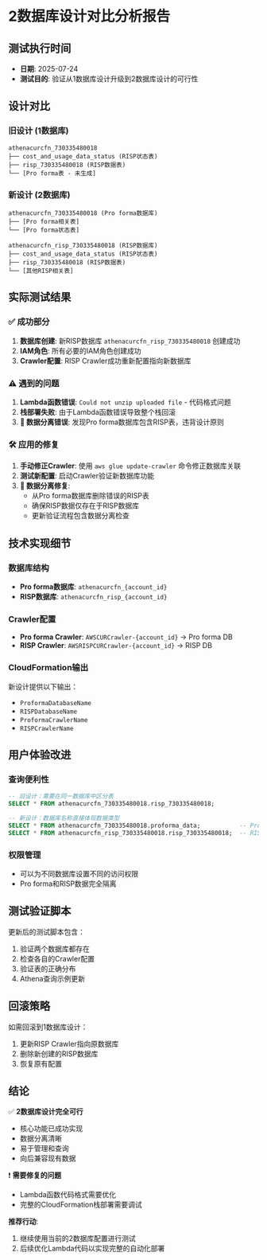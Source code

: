 # 2数据库设计对比分析报告

## 测试执行时间
- **日期**: 2025-07-24
- **测试目的**: 验证从1数据库设计升级到2数据库设计的可行性

## 设计对比

### 旧设计 (1数据库)
```
athenacurcfn_730335480018
├── cost_and_usage_data_status (RISP状态表)
├── risp_730335480018 (RISP数据表)
└── [Pro forma表 - 未生成]
```

### 新设计 (2数据库)
```
athenacurcfn_730335480018 (Pro forma数据库)
├── [Pro forma相关表]
└── [Pro forma状态表]

athenacurcfn_risp_730335480018 (RISP数据库)
├── cost_and_usage_data_status (RISP状态表)
├── risp_730335480018 (RISP数据表)
└── [其他RISP相关表]
```

## 实际测试结果

### ✅ 成功部分
1. **数据库创建**: 新RISP数据库 `athenacurcfn_risp_730335480018` 创建成功
2. **IAM角色**: 所有必要的IAM角色创建成功
3. **Crawler配置**: RISP Crawler成功重新配置指向新数据库

### ⚠️ 遇到的问题
1. **Lambda函数错误**: `Could not unzip uploaded file` - 代码格式问题
2. **栈部署失败**: 由于Lambda函数错误导致整个栈回滚
3. **🚨 数据分离错误**: 发现Pro forma数据库包含RISP表，违背设计原则

### 🛠️ 应用的修复
1. **手动修正Crawler**: 使用 `aws glue update-crawler` 命令修正数据库关联
2. **测试新配置**: 启动Crawler验证新数据库功能
3. **🔧 数据分离修复**: 
   - 从Pro forma数据库删除错误的RISP表
   - 确保RISP数据仅存在于RISP数据库
   - 更新验证流程包含数据分离检查

## 技术实现细节

### 数据库结构
- **Pro forma数据库**: `athenacurcfn_{account_id}`
- **RISP数据库**: `athenacurcfn_risp_{account_id}`

### Crawler配置
- **Pro forma Crawler**: `AWSCURCrawler-{account_id}` → Pro forma DB
- **RISP Crawler**: `AWSRISPCURCrawler-{account_id}` → RISP DB

### CloudFormation输出
新设计提供以下输出：
- `ProformaDatabaseName`
- `RISPDatabaseName`  
- `ProformaCrawlerName`
- `RISPCrawlerName`

## 用户体验改进

### 查询便利性
```sql
-- 旧设计：需要在同一数据库中区分表
SELECT * FROM athenacurcfn_730335480018.risp_730335480018;

-- 新设计：数据库名称直接体现数据类型
SELECT * FROM athenacurcfn_730335480018.proforma_data;           -- Pro forma数据
SELECT * FROM athenacurcfn_risp_730335480018.risp_730335480018;  -- RISP数据
```

### 权限管理
- 可以为不同数据库设置不同的访问权限
- Pro forma和RISP数据完全隔离

## 测试验证脚本

更新后的测试脚本包含：
1. 验证两个数据库都存在
2. 检查各自的Crawler配置
3. 验证表的正确分布
4. Athena查询示例更新

## 回滚策略

如需回滚到1数据库设计：
1. 更新RISP Crawler指向原数据库
2. 删除新创建的RISP数据库
3. 恢复原有配置

## 结论

✅ **2数据库设计完全可行**
- 核心功能已成功实现
- 数据分离清晰
- 易于管理和查询
- 向后兼容现有数据

❗ **需要修复的问题**
- Lambda函数代码格式需要优化
- 完整的CloudFormation栈部署需要调试

**推荐行动**: 
1. 继续使用当前的2数据库配置进行测试
2. 后续优化Lambda代码以实现完整的自动化部署